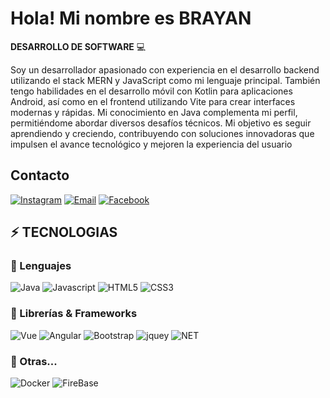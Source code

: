 #  Hola! Mi nombre es BRAYAN

**DESARROLLO DE SOFTWARE** 💻 


Soy un desarrollador apasionado con experiencia en el desarrollo backend utilizando el stack MERN y JavaScript como mi lenguaje principal. También tengo habilidades en el desarrollo móvil con Kotlin para aplicaciones Android, así como en el frontend utilizando Vite para crear interfaces modernas y rápidas. Mi conocimiento en Java complementa mi perfil, permitiéndome abordar diversos desafíos técnicos. Mi objetivo es seguir aprendiendo y creciendo, contribuyendo con soluciones innovadoras que impulsen el avance tecnológico y mejoren la experiencia del usuario




## Contacto

[![Instagram](https://img.shields.io/badge/instagram%20-%20red?style=for-the-badge)](https://www.instagram.com/brayan_viveros13?igsh=aWpvMzZ3OHRjNGZq&utm_source=qr)
[![Email](https://img.shields.io/badge/Mail-D14836?style=for-the-badge&logo=gmail&logoColor=white)](briveraviveros1113@gmail.com)
[![Facebook](https://img.shields.io/badge/Facebook-blue?style=for-the-badge)](https://www.facebook.com/profile.php?id=100009543455633&mibextid=LQQJ4d)


## ⚡ TECNOLOGIAS

### 🚀 Lenguajes

![Java](https://img.shields.io/badge/Java-ED8B00?style=for-the-badge&logo=java&logoColor=white)
![Javascript](https://img.shields.io/badge/JavaScript%20-%20yellow?style=for-the-badge)
![HTML5](https://img.shields.io/badge/HTML5-E34F26?style=for-the-badge&logo=html5&logoColor=white)
![CSS3](https://img.shields.io/badge/CSS3-1572B6?style=for-the-badge&logo=css3&logoColor=white)

### 🧩 Librerías & Frameworks 

![Vue](https://img.shields.io/badge/Vue.js-35495E?style=for-the-badge&logo=vuedotjs&logoColor=4FC08D)
![Angular](https://img.shields.io/badge/Angular-DD0031?style=for-the-badge&logo=angular&logoColor=white)
![Bootstrap](https://img.shields.io/badge/Bootstrap-563D7C?style=for-the-badge&logo=bootstrap&logoColor=white)
![jquey](https://img.shields.io/badge/jQuery-0769AD?style=for-the-badge&logo=jquery&logoColor=white)
![NET](https://img.shields.io/badge/.NET-512BD4?style=for-the-badge&logo=dotnet&logoColor=white)

### 📘 Otras...

![Docker](https://img.shields.io/badge/Docker-2CA5E0?style=for-the-badge&logo=docker&logoColor=white)
![FireBase](https://img.shields.io/badge/firebase-ffca28?style=for-the-badge&logo=firebase&logoColor=black)
